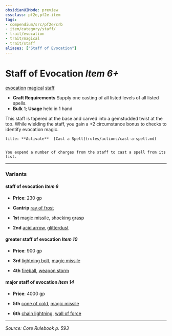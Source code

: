 ```yaml
---
obsidianUIMode: preview
cssclass: pf2e,pf2e-item
tags:
- compendium/src/pf2e/crb
- item/category/staff/
- trait/evocation
- trait/magical
- trait/staff
aliases: ["Staff of Evocation"]
---
```

# Staff of Evocation *Item 6+*  
[evocation](evocation.md "Evocation School Trait")  [magical](magical.md "Magical Item Trait")  [staff](Reference/Rules/Traits/staff.md "Staff Item Trait")  

- **Craft Requirements** Supply one casting of all listed levels of all listed spells.
- **Bulk** 1; **Usage** held in 1 hand

This staff is tapered at the base and carved into a gemstudded twist at the top. While wielding the staff, you gain a +2 circumstance bonus to checks to identify evocation magic.

```ad-embed-ability
title: **Activate**  [Cast a Spell](rules/actions/cast-a-spell.md)


You expend a number of charges from the staff to cast a spell from its list.
```

---

### Variants

#### staff of evocation *Item 6*

- **Price**: 230 gp

- **Cantrip** [ray of frost](ray-of-frost.md)
- **1st** [magic missile](magic-missile.md), [shocking grasp](shocking-grasp.md)
- **2nd** [acid arrow](acid-arrow.md), [glitterdust](glitterdust.md)

#### greater staff of evocation *Item 10*

- **Price**: 900 gp

- **3rd** [lightning bolt](lightning-bolt.md), [magic missile](magic-missile.md)
- **4th** [fireball](fireball.md), [weapon storm](weapon-storm.md)

#### major staff of evocation *Item 14*

- **Price**: 4000 gp

- **5th** [cone of cold](cone-of-cold.md), [magic missile](magic-missile.md)
- **6th** [chain lightning](chain-lightning.md), [wall of force](wall-of-force.md)

---
*Source: Core Rulebook p. 593*